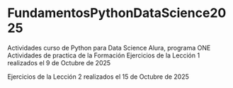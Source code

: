 # FundamentosPythonDataScience2025
Actividades curso de Python para Data Science Alura, programa ONE
Actividades de practica de la Formación
Ejercicios de la Lección 1 realizados el 9 de Octubre de 2025

Ejercicios de la Lección 2 realizados el 15 de Octubre de 2025
